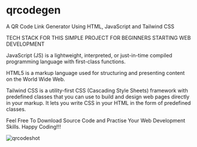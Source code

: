 # qrcodegen
A QR Code Link Generator Using HTML, JavaScript and Tailwind CSS

TECH STACK FOR THIS SIMPLE PROJECT FOR BEGINNERS STARTING WEB DEVELOPMENT

JavaScript (JS) is a lightweight, interpreted, or just-in-time compiled programming language with first-class functions.


HTML5 is a markup language used for structuring and presenting content on the World Wide Web.


Tailwind CSS is a utility-first CSS (Cascading Style Sheets) framework with predefined classes that you can use to build and design web pages directly in your markup. It lets you write CSS in your HTML in the form of predefined classes.

Feel Free To Download Source Code and Practise Your Web Development Skills. Happy Coding!!!

![qrcodeshot](https://user-images.githubusercontent.com/48213736/189248395-50ad2fc6-a666-472e-a3c7-06cdbe4236dd.png)
